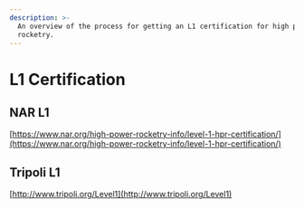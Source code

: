 ```yaml
---
description: >-
  An overview of the process for getting an L1 certification for high powered
  rocketry.
---
```


# L1 Certification

## NAR L1

[https://www.nar.org/high-power-rocketry-info/level-1-hpr-certification/](https://www.nar.org/high-power-rocketry-info/level-1-hpr-certification/)

## Tripoli L1

[http://www.tripoli.org/Level1](http://www.tripoli.org/Level1)

